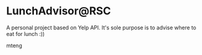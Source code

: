 # LunchAdvisor@RSC

A personal project based on Yelp API. It's sole purpose is to advise where to eat for lunch :))

mteng
